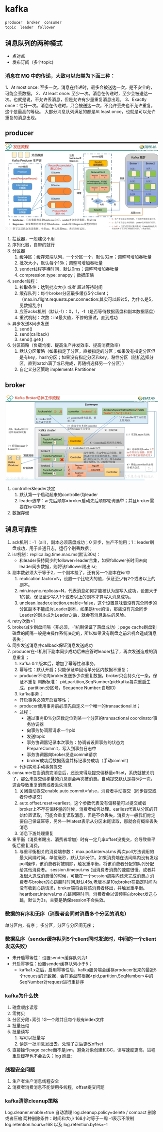# kafka

    producer  broker  consumer 
    topic  leader  follower

## 消息队列的两种模式
* 点对点
* 发布订阅（多个topic)

### 消息在 MQ 中的传递，大致可以归类为下面三种：
1、At most once: 至多一次。消息在传递时，最多会被送达一次。是不安全的，可能会丢数据。
2、At least once: 至少一次。消息在传递时，至少会被送达一次。也就是说，不允许丢消息，但是允许有少量重复消息出现。
3、Exactly once：恰好一次。消息在传递时，只会被送达一次，不允许丢失也不允许重复，这个是最高的等级。
大部分消息队列满足的都是At least once，也就是可以允许重复的消息出现。

## producer 
![img.png](img.png)
1. 拦截器，一般建议不用
2. 序列化器，自带的就行
3. 分区器
   1. 缓冲区：缓存双端队列，一个分区一个，默认32m；调整可增加吞吐量
   2. 批次大小，默认每个16k；调整可增加吞吐量
   3. sender线程等待时间，默认0ms；调整可增加吞吐量
   4. compression.type: snappy；数据压缩
4. sender线程：
   1. 拉取条件：达到批次大小 或者 超过等待时间
   2. 缓存队列：每个broker分区最多缓存5个client；（max.in.flight.requests.per.connection:其实可以超过5，为什么是5，见数据乱序)
   3. 应答acks机制（默认-1）：0，1，-1（是否等待数据落盘和副本数据落盘）
   4. 重试机制：次数：int最大值，不停的重试，直到成功
5. 异步发送&同步发送
   1. send()
   2. send(callback)
   3. send().get()
6. 分区策略（负载均衡、提高生产并发效率、提高消费效率）
   1. 默认分区策略（如果指定了分区，直接指定的分区；如果没有指定分区但是有key，hash分区；如果没有指定分区和key，粘性分区（随机选择分区，直到batch满了或已完成，再随机选择另一个分区））
   2. 自定义分区策略 implements Partitioner

## broker
![img_1.png](img_1.png)
1. controller&leader决定
   1. 默认第一个启动起来的controller为leader
   2. leader选举：ar先后顺序=broker启动先后顺序轮询选举；并且broker需要在isr中存货
2. 数据存储

## 消息可靠性
   1. ack机制：-1（all），副本必须落盘成功；0 异步，生产不能用；1：leader刷盘成功，用于普通日志，运行个别丢数据；
   2. isr机制：replica.lag.time.max.ms(默认30s)：
      * 和leader保持同步的follower+leader合集，如果follower长时间未向leader同步数据，则将该follower踢出isr;
   3. 副本数必须大于等于2，一个副本挂了，还有另一个副本在isr中
      1. replication.factor=N，设置一个比较大的值，保证至少有2个或者以上的副本。
      2. min.insync.replicas=N，代表消息如何才能被认为是写入成功，设置大于1的数，保证至少写入1个或者以上的副本才算写入消息成功。
      3. unclean.leader.election.enable=false，这个设置意味着没有完全同步的分区副本不能成为Leader副本，如果是true的话，那些没有完全同步Leader的副本成为Leader之后，就会有消息丢失的风险。
   4. retry次数>1
   5. broker减少刷盘间隔（非必须，-1机制保证了落盘成功）；page cache刷盘到磁盘的间隔一般是由操作系统决定的，所以如果没有刷盘之前宕机会造成消息丢失；
   6. 同步发送消息并callback保证消息发送成功
   7. producer在-1机制下副本同步成功后未应答时leader挂了，再次发送造成的消息重复；
      1. kafka 0.11版本后，增加了幂等性和事务，
      2. 幂等性：默认开启；只能保证单回话单分区内数据不重复；
      * producer不论向broker发送多少次重复数据，broker只会持久化一条，保证不重复
       判断标准： pid,partition,SeqNumber(pid:kafka每次重启生成，partition:分区号，Sequence Number:自增ID)
      3. kafka事务；
      * 开启事务必须开启幂等性；
      * producer使用事务前必须先自定义一个唯一的transactional.id；
      * 过程：
        * 通过事务ID%分区数定位到某一个分区的transactional coordinator事务协调器
        * 向事务协调器请求一个pid
        * 发送topic
        * 事务协调器记录本次事务：协调者设置事务的状态为PrepareCommit，写入到事务日志中
        * 事务协调器向broker发送commit请求
        * broker成功后数据落盘并标记事务成功（手动commit)
      * 代码实现手动事务提交
   8. consumer在当消费完消息后，还没来得及提交偏移量offset，系统就被关机了，那么未提交偏移量的消息则会再次被消费。自动提交默认是每5秒一次，这会导致重复消费或者丢失消息
      1. 关闭自动提交enable.auto.commit=false，消费者手动提交（同步提交或者异步提交）
      2. auto.offset.reset=earliest，这个参数代表没有偏移量可以提交或者broker上不存在偏移量的时候，消费者如何处理。earliest代表从分区的开始位置读取，可能会重复读取消息，但是不会丢失，消费方一般我们肯定要自己保证幂等，另外一种latest表示从分区末尾读取，那就会有概率丢失消息
      3. 消息下游处理重复
   9. 重平衡（消费者踢出、消费者增加）时有一定几率offset没提交，会导致重平衡后重复消费。
      1. 与重平衡相关的消费端参数：
        max.poll.interval.ms
        两次poll方法调用的最大间隔时间，单位毫秒，默认为5分钟。如果消费端在该间隔内没有发起poll操作，该消费者将被剔除，触发重平衡，将该消费者分配的队列分配给其他消费者。
        session.timeout.ms (当消费者消费的速度很慢、或者并发很大造成消费慢的时候，可能在一个session周期内还未完成消费。)
        消费者与broker的心跳超时时间,默认45s,老版本是10s;broker在指定时间内没有收到心跳请求，broker端将会将该消费者移出，并触发重平衡。
        heartbeat.interval.ms
        心跳间隔时间，消费者会以该频率向broker发送心跳，默认为3s，主要是确保session不会失效。

### 数据的有序和无序（消费者会同时消费多个分区的消息）
单分区内，有序；
多分区，分区与分区间无序；

### 数据乱序（sender缓存队列5个client同时发送时，中间的一个client发送失败）
* 未开启幂等性：设置sender缓存队列为1
* 开启幂等性：设置sender缓存队列小于5；
  * kafka1.x之后，启用幂等性后，kafka服务端会缓存producer发来的最近5个request的元数据，会在落盘前根据<pid,partition,SeqNumber>中的SeqNumber对request进行重排序

### kafka为什么快
1. 磁盘顺序读写
2. 零拷贝
3. 分区分段+索引 1G一个段并且每个段有index文件
4. 批量压缩
5. 批量读写
   1. 写可以批量写
   2. 读是一批消息发出去，处理了之后更改offset
6. 直接操作page cache而不是jvm，避免对象创建和GC，读写速度更高，进程重启缓存也不会丢失；log 刷盘;

### 线程安全问题
1. 生产者生产消息线程安全
2. 消费者消费消息不能使用多线程，offset提交问题

### kafka清除cleanup策略
Log.cleaner.enable=true 自动清理
log.cleanup.policy=delete / compact 删除或者压缩
两种删除条件：时间和大小 168小时等于一周 -1表示不限制
log.retention.hours=168 以及 log.retention.bytes=-1
